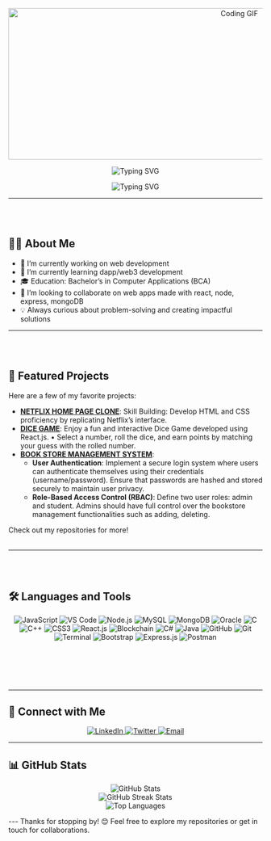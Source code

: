 <p align="center">
  <img src="https://www.safersociety.com/wp-content/uploads/2018/04/Gif-animation-hello.gif" alt="Coding GIF" width='900' height='300'/>
</p>
<p align="center">
  <img src="https://readme-typing-svg.herokuapp.com?font=Fira+Code&size=40&pause=1000&color=red&width=500&height=80&lines=Hello+there+%F0%9F%91%8B" alt="Typing SVG" />
</p>
<p align="center">
   <img src="https://readme-typing-svg.herokuapp.com?font=Fira+Code&size=40&pause=1000&color=4CAF50&width=500&height=80&lines=This+is+Ayush+Maurya" alt="Typing SVG" />
</p>

---
<br><br>
## 🧑‍💻 About Me
- 🔭 I’m currently working on web development
- 🌱 I’m currently learning dapp/web3 development
- 🎓 Education: Bachelor’s in Computer Applications (BCA)
- 👯 I’m looking to collaborate on web apps made with react, node, express, mongoDB
- 💡 Always curious about problem-solving and creating impactful solutions

---
<br><br>
## 🌟 Featured Projects
Here are a few of my favorite projects:
- **[NETFLIX HOME PAGE CLONE](https://github.com/ayush-maurya12/Netflix_clone)**: Skill Building: Develop HTML and CSS proficiency by replicating Netflix’s interface.  
- **[DICE GAME](https://github.com/ayush-maurya12/Dice-Game)**: Enjoy a fun and interactive Dice Game developed using React.js. • Select a number, roll the dice, and earn points by matching your guess with the rolled number. 
- **[BOOK STORE MANAGEMENT SYSTEM](https://github.com/ayush-maurya12/bookStore-Management-System)**: 
  - **User Authentication**: Implement a secure login system where users can authenticate themselves using their credentials (username/password). Ensure that passwords are hashed and stored securely to maintain user privacy.
  - **Role-Based Access Control (RBAC)**: Define two user roles: admin and student. Admins should have full control over the bookstore management functionalities such as adding, deleting.

Check out my repositories for more!
<br><br>


---
<br><br>
## 🛠️ Languages and Tools

<p align="center">
<img src="https://img.icons8.com/color/48/000000/javascript.png" alt="JavaScript" />
<img src="https://img.icons8.com/color/48/000000/visual-studio-code-2019.png" alt="VS Code" />
<img src="https://img.icons8.com/color/48/000000/nodejs.png" alt="Node.js" />
<img src="https://img.icons8.com/color/48/000000/mysql-logo.png" alt="MySQL" />
<img src="https://img.icons8.com/color/48/000000/mongodb.png" alt="MongoDB" />
<img src="https://img.icons8.com/color/48/000000/oracle-logo.png" alt="Oracle" />
<img src="https://img.icons8.com/color/48/000000/c-programming.png" alt="C" />
<img src="https://img.icons8.com/color/48/000000/c-plus-plus-logo.png" alt="C++" />
<img src="https://img.icons8.com/color/48/000000/css3.png" alt="CSS3" />
<img src="https://img.icons8.com/color/48/000000/react-native.png" alt="React.js" />
<img src="https://img.icons8.com/color/48/000000/blockchain-technology.png" alt="Blockchain" />
<img src="https://img.icons8.com/color/48/000000/c-sharp-logo.png" alt="C#" />
<img src="https://img.icons8.com/color/48/000000/java-coffee-cup-logo.png" alt="Java" />
<img src="https://img.icons8.com/ios-glyphs/48/000000/github.png" alt="GitHub" />
<img src="https://img.icons8.com/color/48/000000/git.png" alt="Git" />
<img src="https://img.icons8.com/ios-filled/50/000000/console.png" alt="Terminal" />
<img src="https://img.icons8.com/color/48/000000/bootstrap.png" alt="Bootstrap" />
<img src="https://img.icons8.com/nolan/64/express-js.png" alt="Express.js" />
<img src="https://img.icons8.com/dusk/64/000000/postman-api.png" alt="Postman" />

</p>

<br><br>
<br><br>

---

## 📧 Connect with Me
<p align="center">
  <a href="https://www.linkedin.com/in/ayush-maurya-b88716259/" target="_blank">
    <img src="https://img.icons8.com/color/48/000000/linkedin.png" alt="LinkedIn" />
  </a>
  <a href="https://x.com/ayush_maur20340" target="_blank">
    <img src="https://img.icons8.com/color/48/000000/twitter--v1.png" alt="Twitter" />
  </a>
  <a href="mailto:ayushmaurya9696@gmail.com" target="_blank">
    <img src="https://img.icons8.com/color/48/000000/gmail-new.png" alt="Email" />
  </a>
</p>

---
## 📊 GitHub Stats

<p align="center">
  <img src="https://github-readme-stats.vercel.app/api?username=ayush-maurya12&show_icons=true&theme=radical" alt="GitHub Stats" />
  <br />
  <img src="https://github-readme-streak-stats.herokuapp.com/?user=ayush-maurya12&theme=radical" alt="GitHub Streak Stats" />
  <br />
<!--   <img src="https://github-profile-trophy.vercel.app/?username=ayush-maurya12&theme=radical&no-frame=true&column=4" alt="GitHub Trophies" />
  <br /> -->
  <img src="https://github-readme-stats.vercel.app/api/top-langs/?username=ayush-maurya12&layout=compact&theme=radical" alt="Top Languages" />
</p>
---
Thanks for stopping by! 😊 Feel free to explore my repositories or get in touch for collaborations.
